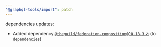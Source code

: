 ```yaml
---
"@graphql-tools/import": patch
---
```

dependencies updates:
  - Added dependency [`@theguild/federation-composition@^0.18.3` ↗︎](https://www.npmjs.com/package/@theguild/federation-composition/v/0.18.3) (to `dependencies`)
